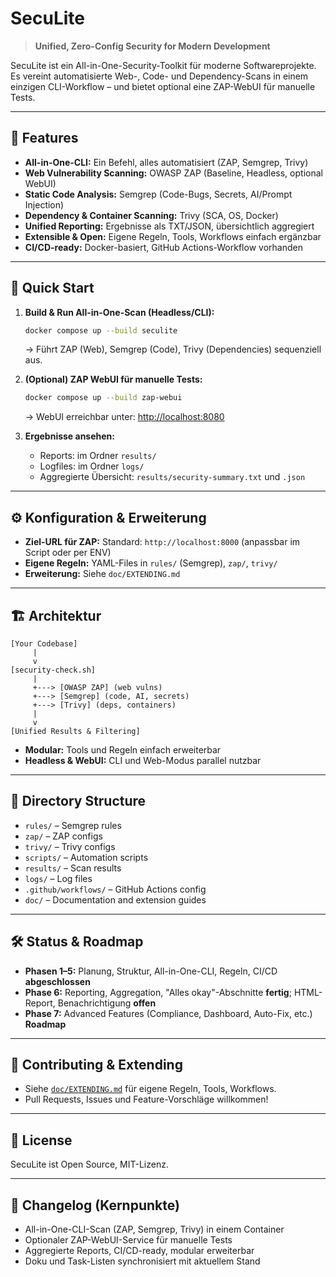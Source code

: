 # SecuLite

> **Unified, Zero-Config Security for Modern Development**

SecuLite ist ein All-in-One-Security-Toolkit für moderne Softwareprojekte. Es vereint automatisierte Web-, Code- und Dependency-Scans in einem einzigen CLI-Workflow – und bietet optional eine ZAP-WebUI für manuelle Tests.

---

## 🚀 Features

- **All-in-One-CLI:** Ein Befehl, alles automatisiert (ZAP, Semgrep, Trivy)
- **Web Vulnerability Scanning:** OWASP ZAP (Baseline, Headless, optional WebUI)
- **Static Code Analysis:** Semgrep (Code-Bugs, Secrets, AI/Prompt Injection)
- **Dependency & Container Scanning:** Trivy (SCA, OS, Docker)
- **Unified Reporting:** Ergebnisse als TXT/JSON, übersichtlich aggregiert
- **Extensible & Open:** Eigene Regeln, Tools, Workflows einfach ergänzbar
- **CI/CD-ready:** Docker-basiert, GitHub Actions-Workflow vorhanden

---

## 🏁 Quick Start

1. **Build & Run All-in-One-Scan (Headless/CLI):**
   ```sh
   docker compose up --build seculite
   ```
   → Führt ZAP (Web), Semgrep (Code), Trivy (Dependencies) sequenziell aus.

2. **(Optional) ZAP WebUI für manuelle Tests:**
   ```sh
   docker compose up --build zap-webui
   ```
   → WebUI erreichbar unter: [http://localhost:8080](http://localhost:8080)

3. **Ergebnisse ansehen:**
   - Reports: im Ordner `results/`
   - Logfiles: im Ordner `logs/`
   - Aggregierte Übersicht: `results/security-summary.txt` und `.json`

---

## ⚙️ Konfiguration & Erweiterung

- **Ziel-URL für ZAP:** Standard: `http://localhost:8000` (anpassbar im Script oder per ENV)
- **Eigene Regeln:** YAML-Files in `rules/` (Semgrep), `zap/`, `trivy/`
- **Erweiterung:** Siehe `doc/EXTENDING.md`

---

## 🏗 Architektur

```
[Your Codebase]
     |
     v
[security-check.sh]
     |
     +---> [OWASP ZAP] (web vulns)
     +---> [Semgrep] (code, AI, secrets)
     +---> [Trivy] (deps, containers)
     |
     v
[Unified Results & Filtering]
```
- **Modular:** Tools und Regeln einfach erweiterbar
- **Headless & WebUI:** CLI und Web-Modus parallel nutzbar

---

## 📂 Directory Structure

- `rules/` – Semgrep rules
- `zap/` – ZAP configs
- `trivy/` – Trivy configs
- `scripts/` – Automation scripts
- `results/` – Scan results
- `logs/` – Log files
- `.github/workflows/` – GitHub Actions config
- `doc/` – Documentation and extension guides

---

## 🛠️ Status & Roadmap

- **Phasen 1–5:** Planung, Struktur, All-in-One-CLI, Regeln, CI/CD **abgeschlossen**
- **Phase 6:** Reporting, Aggregation, "Alles okay"-Abschnitte **fertig**; HTML-Report, Benachrichtigung **offen**
- **Phase 7:** Advanced Features (Compliance, Dashboard, Auto-Fix, etc.) **Roadmap**

---

## 🤝 Contributing & Extending

- Siehe [`doc/EXTENDING.md`](doc/EXTENDING.md) für eigene Regeln, Tools, Workflows.
- Pull Requests, Issues und Feature-Vorschläge willkommen!

---

## 📄 License

SecuLite ist Open Source, MIT-Lizenz.

---

## 📝 Changelog (Kernpunkte)
- All-in-One-CLI-Scan (ZAP, Semgrep, Trivy) in einem Container
- Optionaler ZAP-WebUI-Service für manuelle Tests
- Aggregierte Reports, CI/CD-ready, modular erweiterbar
- Doku und Task-Listen synchronisiert mit aktuellem Stand
